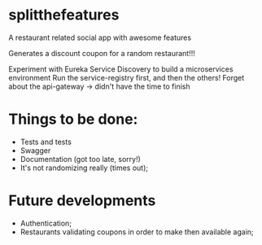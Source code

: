 # splitthefeatures
A restaurant related social app with awesome features 

Generates a discount coupon for a random restaurant!!!

Experiment with Eureka Service Discovery to build a microservices environment
Run the service-registry first, and then the others!
Forget about the api-gateway -> didn't have the time to finish

# Things to be done:
* Tests and tests
* Swagger
* Documentation (got too late, sorry!)
* It's not randomizing really (times out);

# Future developments
* Authentication;
* Restaurants validating coupons in order to make then available again;

